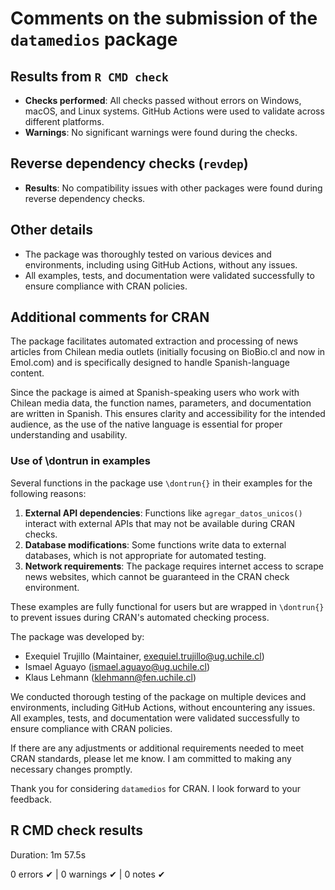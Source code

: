 # Comments on the submission of the `datamedios` package

## Results from `R CMD check`

-   **Checks performed**: All checks passed without errors on Windows, macOS, and Linux systems. GitHub Actions were used to validate across different platforms.
-   **Warnings**: No significant warnings were found during the checks.

## Reverse dependency checks (`revdep`)

-   **Results**: No compatibility issues with other packages were found during reverse dependency checks.

## Other details

-   The package was thoroughly tested on various devices and environments, including using GitHub Actions, without any issues.
-   All examples, tests, and documentation were validated successfully to ensure compliance with CRAN policies.

## Additional comments for CRAN

The package facilitates automated extraction and processing of news articles from Chilean media outlets (initially focusing on BioBio.cl and now in Emol.com) and is specifically designed to handle Spanish-language content.

Since the package is aimed at Spanish-speaking users who work with Chilean media data, the function names, parameters, and documentation are written in Spanish. This ensures clarity and accessibility for the intended audience, as the use of the native language is essential for proper understanding and usability.

### Use of \dontrun in examples

Several functions in the package use `\dontrun{}` in their examples for the following reasons:

1. **External API dependencies**: Functions like `agregar_datos_unicos()` interact with external APIs that may not be available during CRAN checks.
2. **Database modifications**: Some functions write data to external databases, which is not appropriate for automated testing.
3. **Network requirements**: The package requires internet access to scrape news websites, which cannot be guaranteed in the CRAN check environment.

These examples are fully functional for users but are wrapped in `\dontrun{}` to prevent issues during CRAN's automated checking process.

The package was developed by:

-   Exequiel Trujillo (Maintainer, [exequiel.trujillo\@ug.uchile.cl](mailto:exequiel.trujillo@ug.uchile.cl))
-   Ismael Aguayo ([ismael.aguayo\@ug.uchile.cl](mailto:ismael.aguayo@ug.uchile.cl))
-   Klaus Lehmann ([klehmann\@fen.uchile.cl](mailto:klehmann@fen.uchile.cl))

We conducted thorough testing of the package on multiple devices and environments, including GitHub Actions, without encountering any issues. All examples, tests, and documentation were validated successfully to ensure compliance with CRAN policies.

If there are any adjustments or additional requirements needed to meet CRAN standards, please let me know. I am committed to making any necessary changes promptly.

Thank you for considering `datamedios` for CRAN. I look forward to your feedback.

## R CMD check results

Duration: 1m 57.5s

0 errors ✔ | 0 warnings ✔ | 0 notes ✔
